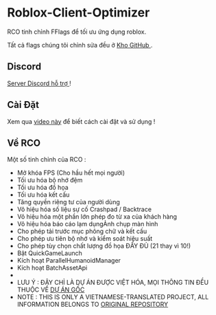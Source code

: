 
# Roblox-Client-Optimizer

RCO tinh chỉnh FFlags để tối ưu ứng dụng roblox.

Tất cả flags chúng tôi chỉnh sửa đều ở [Kho GitHub ](https://github.com/L8X/Roblox-Client-Optimizer/blob/main/ClientAppSettings.json).

## Discord
[Server Discord hỗ trợ ](https://discord.gg/robloxclientoptimizer) !
## Cài Đặt
Xem qua [video này](https://www.youtube.com/watch?v=aY7US2Zl47M) để biết cách cài đặt và sử dụng !
## Về RCO
Một số tinh chỉnh của RCO : 
- Mở khóa FPS (Cho hầu hết mọi người)
- Tối ưu hóa bộ nhớ đệm
- Tối ưu hóa đồ họa
- Tối ưu hóa kết cấu
- Tăng quyền riêng tư của người dùng
- Vô hiệu hóa số liệu sự cố Crashpad / Backtrace
- Vô hiệu hóa một phần lớn phép đo từ xa của khách hàng
- Vô hiệu hóa báo cáo lạm dụngẢnh chụp màn hình
- Cho phép tải trước mục phông chữ và kết cấu
- Cho phép ưu tiên bộ nhớ và kiểm soát hiệu suất
- Cho phép tùy chọn chất lượng đồ họa ĐẦY ĐỦ (21 thay vì 10!)
- Bật QuickGameLaunch
- Kích hoạt ParallelHumanoidManager
- Kích hoạt BatchAssetApi
-
- LƯU Ý : ĐÂY CHỈ LÀ DỰ ÁN ĐƯỢC VIỆT HÓA, MỌI THÔNG TIN ĐỀU THUỘC VỀ [DỰ ÁN GỐC](https://github.com/L8X/Roblox-Client-Optimizer)
- NOTE : THIS IS ONLY A VIETNAMESE-TRANSLATED PROJECT, ALL INFORMATION BELONGS TO [ORIGINAL REPOSITORY](https://github.com/L8X/Roblox-Client-Optimizer)
  
